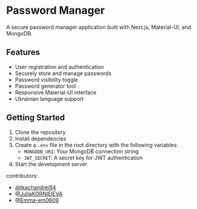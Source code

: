 # Password Manager

A secure password manager application built with Next.js, Material-UI, and MongoDB.

## Features

- User registration and authentication
- Securely store and manage passwords
- Password visibility toggle
- Password generator tool
- Responsive Material-UI interface
- Ukrainian language support

## Getting Started

1. Clone the repository
2. Install dependencies
3. Create a `.env` file in the root directory with the following variables:
   - `MONGODB_URI`: Your MongoDB connection string
   - `JWT_SECRET`: A secret key for JWT authentication
4. Start the development server

contributors:
- [@tkachandrei94](https://github.com/tkachandrei94)
- [@JuliaKORNIEIEVA](https://github.com/JuliaKORNIEIEVA)
- [@Emma-em0609](https://github.com/Emma-em0609)



